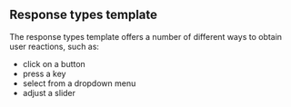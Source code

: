 ## Response types template

The response types template offers a number of different ways to obtain user reactions, such
as:

- click on a button
- press a key
- select from a dropdown menu
- adjust a slider


